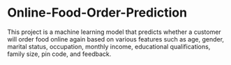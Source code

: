 # Online-Food-Order-Prediction
This project is a machine learning model that predicts whether a customer will order food online again based on various features such as age, gender, marital status, occupation, monthly income, educational qualifications, family size, pin code, and feedback.

